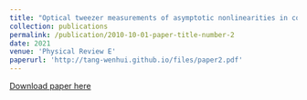 ```yaml
---
title: "Optical tweezer measurements of asymptotic nonlinearities in complex fluids"
collection: publications
permalink: /publication/2010-10-01-paper-title-number-2
date: 2021
venue: 'Physical Review E'
paperurl: 'http://tang-wenhui.github.io/files/paper2.pdf'
---
```


[Download paper here](http://tang-wenhui.github.io/files/paper2.pdf)

